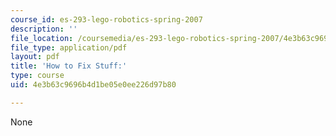 ```yaml
---
course_id: es-293-lego-robotics-spring-2007
description: ''
file_location: /coursemedia/es-293-lego-robotics-spring-2007/4e3b63c9696b4d1be05e0ee226d97b80_MITS_293S07_how_to_fix.pdf
file_type: application/pdf
layout: pdf
title: 'How to Fix Stuff:'
type: course
uid: 4e3b63c9696b4d1be05e0ee226d97b80

---
```

None